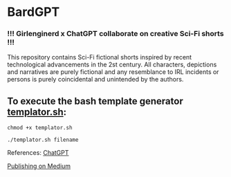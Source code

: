 # BardGPT

### !!! Girlenginerd x ChatGPT collaborate on creative Sci-Fi shorts !!! 

This repository contains Sci-Fi fictional shorts inspired by recent technological advancements in the 2st century. All characters, depictions and narratives are purely fictional and any resemblance to IRL incidents or persons is purely coincidental and unintended by the authors.

## To execute the bash template generator [templator.sh](https://github.com/twinzies/bard/blob/main/templator.sh): 

```
chmod +x templator.sh

./templator.sh filename
```

References: 
[ChatGPT](https://openai.com/blog/chatgpt/)

[Publishing on Medium](https://betterprogramming.pub/programmatically-publish-a-markdown-file-as-a-medium-story-with-python-b2b072a5f968)
